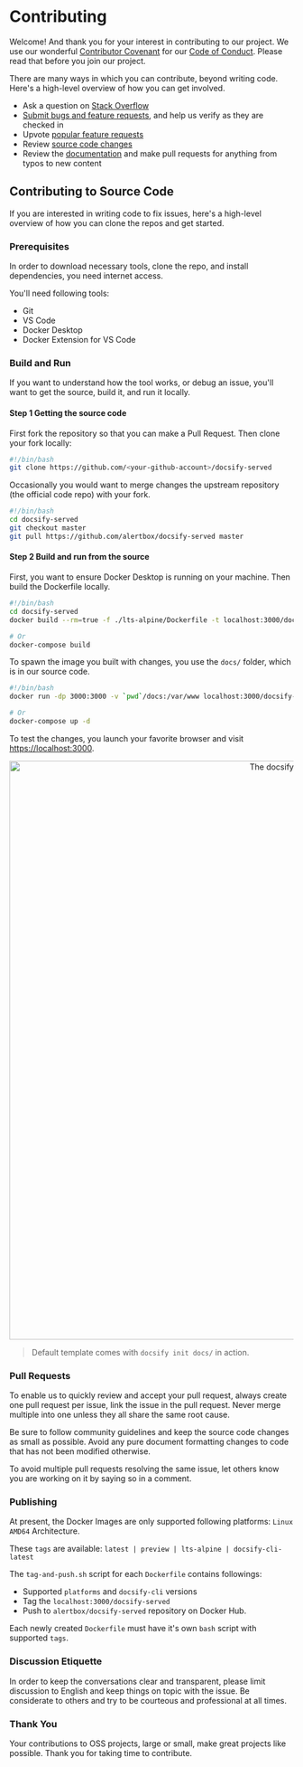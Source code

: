 # Contributing

Welcome! And thank you for your interest in contributing to our project. We use our wonderful [Contributor Covenant](http://contributor-covenant.org/) for our [Code of Conduct](CODE_OF_CONDUCT.md). Please read that before you join our project.

There are many ways in which you can contribute, beyond writing code. Here's a high-level overview of how you can get involved.

- Ask a question on [Stack Overflow]()
- [Submit bugs and feature requests](https://github.com/alertbox/docsify-served/issues), and help us verify as they are checked in
- Upvote [popular feature requests]()
- Review [source code changes](https://github.com/alertbox/docsify-served/pulls)
- Review the [documentation](docs) and make pull requests for anything from typos to new content

## Contributing to Source Code

If you are interested in writing code to fix issues, here's a high-level overview of how you can clone the repos and get started.

### Prerequisites

In order to download necessary tools, clone the repo, and install dependencies, you need internet access.

You'll need following tools:

- Git
- VS Code
- Docker Desktop
- Docker Extension for VS Code

### Build and Run

If you want to understand how the tool works, or debug an issue, you'll want to get the source, build it, and run it locally.

#### Step 1 Getting the source code

First fork the repository so that you can make a Pull Request. Then clone your fork locally:

```bash
#!/bin/bash
git clone https://github.com/<your-github-account>/docsify-served
```

Occasionally you would want to merge changes the upstream repository (the official code repo) with your fork.

```bash
#!/bin/bash
cd docsify-served
git checkout master
git pull https://github.com/alertbox/docsify-served master
```

#### Step 2 Build and run from the source

First, you want to ensure Docker Desktop is running on your machine. Then build the Dockerfile locally.

```bash
#!/bin/bash
cd docsify-served
docker build --rm=true -f ./lts-alpine/Dockerfile -t localhost:3000/docsify-served .

# Or
docker-compose build
```

To spawn the image you built with changes, you use the `docs/` folder, which is in our source code.

```bash
#!/bin/bash
docker run -dp 3000:3000 -v `pwd`/docs:/var/www localhost:3000/docsify-served

# Or
docker-compose up -d
```

To test the changes, you launch your favorite browser and visit [https://localhost:3000](https://localhost:3000).

<p align="center">
  <img alt="The docsify served in action" src="https://user-images.githubusercontent.com/958227/83914273-911ccd80-a78e-11ea-8958-90f5164782fd.png" width="1024">
</p>

> Default template comes with `docsify init docs/` in action.

### Pull Requests

To enable us to quickly review and accept your pull request, always create one pull request per issue, link the issue in the pull request. Never merge multiple into one unless they all share the same root cause.

Be sure to follow community guidelines and keep the source code changes as small as possible. Avoid any pure document formatting changes to code that has not been modified otherwise.

To avoid multiple pull requests resolving the same issue, let others know you are working on it by saying so in a comment.

### Publishing

At present, the Docker Images are only supported following platforms: `Linux AMD64` Architecture.

These `tags` are available: `latest | preview | lts-alpine | docsify-cli-latest`

The `tag-and-push.sh` script for each `Dockerfile` contains followings:

- Supported `platforms` and `docsify-cli` versions
- Tag the `localhost:3000/docsify-served`
- Push to `alertbox/docsify-served` repository on Docker Hub.

Each newly created `Dockerfile` must have it's own `bash` script with supported `tags`.

### Discussion Etiquette

In order to keep the conversations clear and transparent, please limit discussion to English and keep things on topic with the issue. Be considerate to others and try to be courteous and professional at all times.

### Thank You

Your contributions to OSS projects, large or small, make great projects like possible. Thank you for taking time to contribute.
